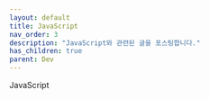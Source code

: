 ```yaml
---
layout: default
title: JavaScript
nav_order: 3
description: "JavaScript와 관련된 글을 포스팅합니다."
has_children: true
parent: Dev
---
```

JavaScript